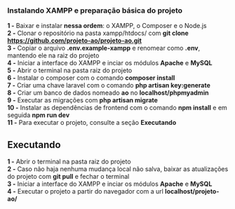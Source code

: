 ### Instalando XAMPP e preparação básica do projeto

**1 -** Baixar e instalar **nessa ordem**: o XAMPP, o Composer e o Node.js<br/>
**2 -** Clonar o repositório na pasta xampp/htdocs/ com **git clone https://github.com/projeto-ao/projeto-ao.git** <br/>
**3 -** Copiar o arquivo **.env.example-xampp** e renomear como **.env**, mantendo ele na raiz do projeto <br/>
**4 -** Iniciar a interface do XAMPP e inciar os módulos **Apache** e **MySQL** <br/>
**5 -** Abrir o terminal na pasta raiz do projeto <br/>
**6 -** Instalar o composer com o comando **composer install** <br/>
**7 -** Criar uma chave laravel com o comando **php artisan key:generate** <br/>
**8 -** Criar um banco de dados nomeado **ao** no **localhost/phpmyadmin** <br/>
**9 -** Executar as migrações com **php artisan migrate** <br/>
**10 -** Instalar as dependências de frontend com o comando **npm install** e em seguida **npm run dev** <br/>
**11 -** Para executar o projeto, consulte a seção **Executando** <br/>

## Executando

**1 -** Abrir o terminal na pasta raiz do projeto <br/>
**2 -** Caso não haja nenhuma mudança local não salva, baixar as atualizações do projeto com **git pull** e fechar o terminal<br/>
**3 -** Iniciar a interface do XAMPP e inciar os módulos **Apache** e **MySQL** <br/>
**4 -** Executar o projeto a partir do navegador com a url **localhost/projeto-ao/** <br/>